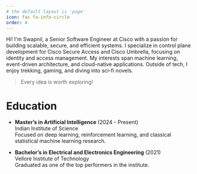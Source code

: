 ```yaml
---
# the default layout is 'page'
icon: fas fa-info-circle
order: 4
---
```

Hi! I'm Swapnil, a Senior Software Engineer at Cisco with a passion for building scalable, secure, and efficient systems. I specialize in control plane development for Cisco Secure Access and Cisco Umbrella, focusing on identity and access management. My interests span machine learning, event-driven architecture, and cloud-native applications. Outside of tech, I enjoy trekking, gaming, and diving into sci-fi novels.

> Every idea is worth exploring!

<!-- # Experience

- **Software Engineer II**  
  Cisco Secure Access and Cisco Umbrella — Bengaluru, India  
  *Sep 2023 – Present*  
  - Expert in Golang development, concurrent and multi-threaded software design.  
  - Manage diverse microservices and build scalable cloud-native systems.  
  - Lead integrations with cloud-based IDPs such as Azure EntraID, Okta, Duo, Meraki .  
  - Subject matter expert on SCIM-based identity provisioning.  
  - Developed solutions for big data processing and event streaming with Apache Kafka.  
  - Mentor junior engineers, promoting best practices and effective cross-team collaboration.  
  - Skilled in RESTful architecture and AWS cloud services.

- **Software Engineer**  
  Cisco Secure Access and Cisco Umbrella — Bengaluru, India  
  *Sep 2022 – Sep 2023*  
  - Developed cloud security solutions within the Cisco Umbrella team.  
  - Focused on network security and backend services using Go.  

- **Network Consulting Engineer**  
  Cisco Mass Scale Infrastructure Group (MIG) — Bengaluru, India  
  *Aug 2021 – Sep 2022*  
  - Delivered automated network solutions for global service providers.  
  - Worked on automation upgrades for Cisco hardware (ASR9K, NCS500) running IOS-XE and IOS-XR.  
  - Ensured end-to-end connectivity testing across complex network components.  
  - Hands-on experience with routing protocols including OSPF, EIGRP, SRTE, and BGP.   -->

# Education

- **Master’s in Artificial Intelligence** (2024 - Present)  
  Indian Institute of Science  
  Focused on deep learning, reinforcement learning, and classical statistical machine learning research.

- **Bachelor’s in Electrical and Electronics Engineering** (2021)  
  Vellore Institute of Technology  
  Graduated as one of the top performers in the institute.  


